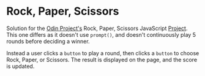 # Rock, Paper, Scissors

Solution for the [Odin Project's](https://www.theodinproject.com/) Rock, Paper, Scissors JavaScript [Project](https://www.theodinproject.com/lessons/foundations-rock-paper-scissors). This one differs as it doesn't use `prompt()`, and doesn't continuously play 5 rounds before deciding a winner.

Instead a user clicks a `button` to play a round, then clicks a `button` to choose Rock, Paper, or Scissors. The result is displayed on the page, and the score is updated.
